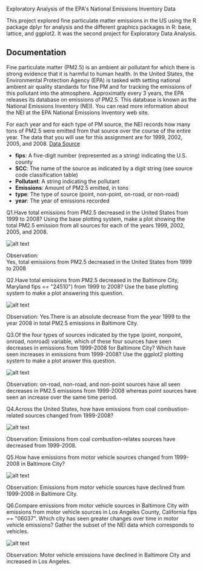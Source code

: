 
Exploratory Analysis of the EPA's National Emissions Inventory Data

This project explored fine particulate matter emissions in the US using the R package dplyr for analysis and the different graphics packages in R: base, lattice, and ggplot2. It was the second project for Exploratory Data Analysis.

## Documentation

Fine particulate matter (PM2.5) is an ambient air pollutant for which there is strong evidence that it is harmful to human health. In the United States, the Environmental Protection Agency (EPA) is tasked with setting national ambient air quality standards for fine PM and for tracking the emissions of this pollutant into the atmosphere. Approximatly every 3 years, the EPA releases its database on emissions of PM2.5. This database is known as the National Emissions Inventory (NEI). You can read more information about the NEI at the EPA National Emissions Inventory web site.

For each year and for each type of PM source, the NEI records how many tons of PM2.5 were emitted from that source over the course of the entire year. The data that you will use for this assignment are for 1999, 2002, 2005, and 2008.
[Data Source](https://d396qusza40orc.cloudfront.net/exdata%2Fdata%2FNEI_data.zip)

- **fips**: A five-digit number (represented as a string) indicating the U.S. county
- **SCC**: The name of the source as indicated by a digit string (see source code classification table)
- **Pollutant**: A string indicating the pollutant
- **Emissions**: Amount of PM2.5 emitted, in tons
- **type**: The type of source (point, non-point, on-road, or non-road)
- **year**: The year of emissions recorded

Q1.Have total emissions from PM2.5 decreased in the United States from 1999 to 2008?
Using the base plotting system, make a plot showing the total PM2.5 emission from all 
sources for each of the years 1999, 2002, 2005, and 2008.

![alt text](plot1.png)

Observation:    
Yes, total emissions from PM2.5 decreased in the United States from 1999 to 2008

Q2.Have total emissions from PM2.5 decreased in the Baltimore City, 
Maryland fips == "24510") 
from 1999 to 2008? Use the base plotting system to make a plot answering this question.

![alt text](plot2.png)

Observation:
Yes.There is an absolute decrease from the year 1999 to the year 2008 in total PM2.5 emissions in Baltimore City.

Q3.Of the four types of sources indicated by the type (point, nonpoint, onroad, nonroad) variable,
which of these four sources have seen decreases in emissions from 1999-2008
for Baltimore City? Which have seen increases in emissions from 1999-2008? 
Use the ggplot2 plotting system to make a plot answer this question.

![alt text](plot3.png)

Observation:
on-road, non-road, and non-point sources have all seen decreases in PM2.5 emissions from 1999-2008
whereas point sources have seen an increase over the same time period.

Q4.Across the United States, how have emissions from coal combustion-related 
sources changed from 1999-2008?

![alt text](plot4.png)

Observation:
Emissions from coal combustion-relates sources have decreased from 1999-2008.

Q5.How have emissions from motor vehicle sources changed from 1999-2008 in Baltimore City?

![alt text](plot5.png)

Observation:
Emissions from motor vehicle sources have declined from 1999-2008 in Baltimore City.

Q6.Compare emissions from motor vehicle sources in Baltimore City with
emissions from motor vehicle sources in Los Angeles County, California
fips == "06037". Which city has seen greater changes over time in motor vehicle emissions?
Gather the subset of the NEI data which corresponds to vehicles.

![alt text](plot6.png)

Observation:
Motor vehicle emissions have declined in Baltimore City and increased in Los Angeles.